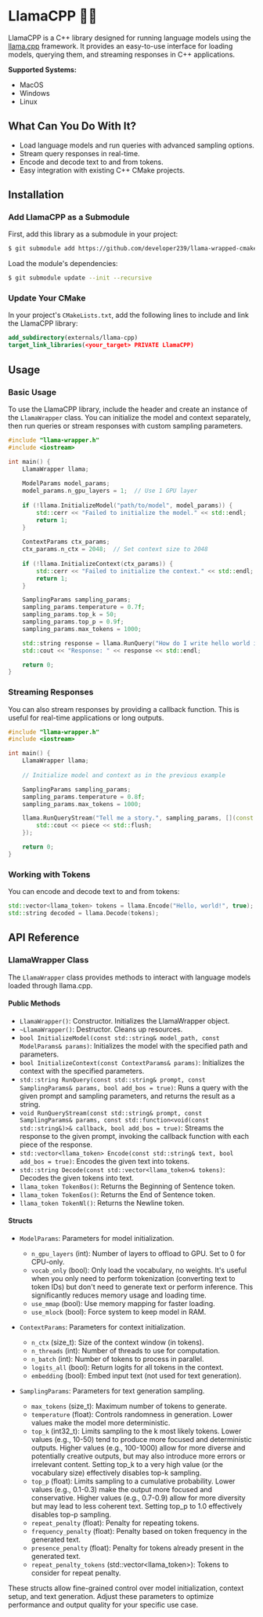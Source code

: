 # LlamaCPP 🦙🦙

LlamaCPP is a C++ library designed for running language models using the [llama.cpp](https://github.com/your-org/llama.cpp) framework. It provides an easy-to-use interface for loading models, querying them, and streaming responses in C++ applications.

**Supported Systems:**

- MacOS
- Windows
- Linux

## What Can You Do With It?

- Load language models and run queries with advanced sampling options.
- Stream query responses in real-time.
- Encode and decode text to and from tokens.
- Easy integration with existing C++ CMake projects.

## Installation

### Add LlamaCPP as a Submodule

First, add this library as a submodule in your project:

```bash
$ git submodule add https://github.com/developer239/llama-wrapped-cmake externals/llama-cpp
```

Load the module's dependencies:

```bash
$ git submodule update --init --recursive
```

### Update Your CMake

In your project's `CMakeLists.txt`, add the following lines to include and link the LlamaCPP library:

```cmake
add_subdirectory(externals/llama-cpp)
target_link_libraries(<your_target> PRIVATE LlamaCPP)
```

## Usage

### Basic Usage

To use the LlamaCPP library, include the header and create an instance of the `LlamaWrapper` class. You can initialize the model and context separately, then run queries or stream responses with custom sampling parameters.

```cpp
#include "llama-wrapper.h"
#include <iostream>

int main() {
    LlamaWrapper llama;
    
    ModelParams model_params;
    model_params.n_gpu_layers = 1;  // Use 1 GPU layer
    
    if (!llama.InitializeModel("path/to/model", model_params)) {
        std::cerr << "Failed to initialize the model." << std::endl;
        return 1;
    }
    
    ContextParams ctx_params;
    ctx_params.n_ctx = 2048;  // Set context size to 2048
    
    if (!llama.InitializeContext(ctx_params)) {
        std::cerr << "Failed to initialize the context." << std::endl;
        return 1;
    }

    SamplingParams sampling_params;
    sampling_params.temperature = 0.7f;
    sampling_params.top_k = 50;
    sampling_params.top_p = 0.9f;
    sampling_params.max_tokens = 1000;

    std::string response = llama.RunQuery("How do I write hello world in C++?", sampling_params);
    std::cout << "Response: " << response << std::endl;

    return 0;
}
```

### Streaming Responses

You can also stream responses by providing a callback function. This is useful for real-time applications or long outputs.

```cpp
#include "llama-wrapper.h"
#include <iostream>

int main() {
    LlamaWrapper llama;
    
    // Initialize model and context as in the previous example

    SamplingParams sampling_params;
    sampling_params.temperature = 0.8f;
    sampling_params.max_tokens = 1000;

    llama.RunQueryStream("Tell me a story.", sampling_params, [](const std::string& piece) {
        std::cout << piece << std::flush;
    });

    return 0;
}
```

### Working with Tokens

You can encode and decode text to and from tokens:

```cpp
std::vector<llama_token> tokens = llama.Encode("Hello, world!", true);
std::string decoded = llama.Decode(tokens);
```

## API Reference

### LlamaWrapper Class

The `LlamaWrapper` class provides methods to interact with language models loaded through llama.cpp.

#### Public Methods

- `LlamaWrapper()`: Constructor. Initializes the LlamaWrapper object.
- `~LlamaWrapper()`: Destructor. Cleans up resources.
- `bool InitializeModel(const std::string& model_path, const ModelParams& params)`: Initializes the model with the specified path and parameters.
- `bool InitializeContext(const ContextParams& params)`: Initializes the context with the specified parameters.
- `std::string RunQuery(const std::string& prompt, const SamplingParams& params, bool add_bos = true)`: Runs a query with the given prompt and sampling parameters, and returns the result as a string.
- `void RunQueryStream(const std::string& prompt, const SamplingParams& params, const std::function<void(const std::string&)>& callback, bool add_bos = true)`: Streams the response to the given prompt, invoking the callback function with each piece of the response.
- `std::vector<llama_token> Encode(const std::string& text, bool add_bos = true)`: Encodes the given text into tokens.
- `std::string Decode(const std::vector<llama_token>& tokens)`: Decodes the given tokens into text.
- `llama_token TokenBos()`: Returns the Beginning of Sentence token.
- `llama_token TokenEos()`: Returns the End of Sentence token.
- `llama_token TokenNl()`: Returns the Newline token.

#### Structs

- `ModelParams`: Parameters for model initialization.
    - `n_gpu_layers` (int): Number of layers to offload to GPU. Set to 0 for CPU-only.
    - `vocab_only` (bool): Only load the vocabulary, no weights. It's useful when you only need to perform tokenization (converting text to token IDs) but don't need to generate text or perform inference. This significantly reduces memory usage and loading time.
    - `use_mmap` (bool): Use memory mapping for faster loading.
    - `use_mlock` (bool): Force system to keep model in RAM.

- `ContextParams`: Parameters for context initialization.
    - `n_ctx` (size_t): Size of the context window (in tokens).
    - `n_threads` (int): Number of threads to use for computation.
    - `n_batch` (int): Number of tokens to process in parallel.
    - `logits_all` (bool): Return logits for all tokens in the context.
    - `embedding` (bool): Embed input text (not used for text generation).

- `SamplingParams`: Parameters for text generation sampling.
    - `max_tokens` (size_t): Maximum number of tokens to generate.
    - `temperature` (float): Controls randomness in generation. Lower values make the model more deterministic.
    - `top_k` (int32_t): Limits sampling to the k most likely tokens. Lower values (e.g., 10-50) tend to produce more focused and deterministic outputs. Higher values (e.g., 100-1000) allow for more diverse and potentially creative outputs, but may also introduce more errors or irrelevant content. Setting top_k to a very high value (or the vocabulary size) effectively disables top-k sampling.
    - `top_p` (float): Limits sampling to a cumulative probability. Lower values (e.g., 0.1-0.3) make the output more focused and conservative. Higher values (e.g., 0.7-0.9) allow for more diversity but may lead to less coherent text. Setting top_p to 1.0 effectively disables top-p sampling.
    - `repeat_penalty` (float): Penalty for repeating tokens.
    - `frequency_penalty` (float): Penalty based on token frequency in the generated text.
    - `presence_penalty` (float): Penalty for tokens already present in the generated text.
    - `repeat_penalty_tokens` (std::vector<llama_token>): Tokens to consider for repeat penalty.

These structs allow fine-grained control over model initialization, context setup, and text generation. Adjust these parameters to optimize performance and output quality for your specific use case.

